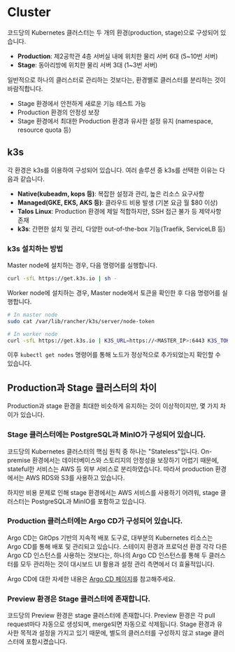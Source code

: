# Cluster

코드당의 Kubernetes 클러스터는 두 개의 환경(production, stage)으로 구성되어 있습니다.

- **Production**: 제2공학관 4층 서버실 내에 위치한 물리 서버 6대 (5~10번 서버)
- **Stage**: 동아리방에 위치한 물리 서버 3대 (1~3번 서버)

일반적으로 하나의 클러스터로 관리하는 것보다는, 환경별로 클러스터를 분리하는 것이 바람직합니다.

- Stage 환경에서 안전하게 새로운 기능 테스트 가능
- Production 환경의 안정성 보장
- Stage 환경에서 최대한 Production 환경과 유사한 설정 유지 (namespace, resource quota 등)

## k3s

각 환경은 k3s를 이용하여 구성되어 있습니다. 여러 솔루션 중 k3s를 선택한 이유는 다음과 같습니다.

- **Native(kubeadm, kops 등)**: 복잡한 설정과 관리, 높은 리소스 요구사항
- **Managed(GKE, EKS, AKS 등)**: 클라우드 비용 발생 (기본 요금 월 $80 이상)
- **Talos Linux**: Production 환경에 제일 적합하지만, SSH 접근 불가 등 제약사항 존재
- **k3s**: 간편한 설치 및 관리, 다양한 out-of-the-box 기능(Traefik, ServiceLB 등)

### k3s 설치하는 방법

Master node에 설치하는 경우, 다음 명령어를 실행합니다.

```bash
curl -sfL https://get.k3s.io | sh -
```

Worker node에 설치하는 경우, Master node에서 토큰을 확인한 후 다음 명령어를 실행합니다.

```bash
# In master node
sudo cat /var/lib/rancher/k3s/server/node-token

# In worker node
curl -sfL https://get.k3s.io | K3S_URL=https://<MASTER_IP>:6443 K3S_TOKEN=<TOKEN> sh -
```

이후 `kubectl get nodes` 명령어를 통해 노드가 정상적으로 추가되었는지 확인할 수 있습니다.

## Production과 Stage 클러스터의 차이

Production과 stage 환경을 최대한 비슷하게 유지하는 것이 이상적이지만, 몇 가지 차이가 있습니다.

### Stage 클러스터에는 PostgreSQL과 MinIO가 구성되어 있습니다.

코드당의 Kubernetes 클러스터의 핵심 원칙 중 하나는 "Stateless"입니다.
On-premise 환경에서는 데이터베이스와 스토리지의 안정성을 보장하기 어렵기 때문에, stateful한 서비스는 AWS 등 외부 서비스로 분리하였습니다.
따라서 production 환경에서는 AWS RDS와 S3를 사용하고 있습니다.

하지만 비용 문제로 인해 stage 환경에서는 AWS 서비스를 사용하기 어려워, stage 클러스터는 PostgreSQL과 MinIO를 포함하고 있습니다.

### Production 클러스터에는 Argo CD가 구성되어 있습니다.

Argo CD는 GitOps 기반의 지속적 배포 도구로, 대부분의 Kubernetes 리소스는 Argo CD를 통해 배포 및 관리되고 있습니다.
스테이지 환경과 프로덕션 환경 각각 다른 Argo CD 인스턴스를 사용하는 것보다는, 하나의 Argo CD 인스턴스를 통해 두 클러스터를 모두 관리하는 것이 대시보드 UI 활용과 설정 관리 측면에서 더 효율적입니다.

Argo CD에 대한 자세한 내용은 [Argo CD 페이지](./argo-cd.md)를 참고해주세요.

### Preview 환경은 Stage 클러스터에 존재합니다.

코드당의 Preview 환경은 stage 클러스터에 존재합니다.
Preview 환경은 각 pull request마다 자동으로 생성되며, merge되면 자동으로 삭제됩니다.
Stage 환경과 유사한 목적과 설정을 가지고 있기 때문에, 별도의 클러스터를 구성하지 않고 stage 클러스터에 포함시켰습니다.
